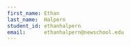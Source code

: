 ```yaml
---
first_name: Ethan
last_name:  Halpern
student_id: ethanhalpern
email:      ethanhalpern@newschool.edu
---
```


